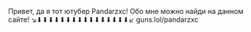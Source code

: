 Привет, да я тот ютубер Pandarzxc!
Обо мне можно найди на данном сайте!
↘⬇⬇⬇⬇⬇⬇⬇⬇⬇⬇⬇⬇⬇⬇⬇⬇↙
 guns.lol/pandarzxc
